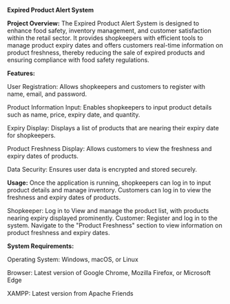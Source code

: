 **Expired Product Alert System**

**Project Overview:**
The Expired Product Alert System is designed to enhance food safety, inventory management, and customer satisfaction within the retail sector. It provides shopkeepers with efficient tools to manage product expiry dates and offers customers real-time information on product freshness, thereby reducing the sale of expired products and ensuring compliance with food safety regulations.

**Features:**

User Registration: Allows shopkeepers and customers to register with name, email, and password.

Product Information Input: Enables shopkeepers to input product details such as name, price, expiry date, and quantity.

Expiry Display: Displays a list of products that are nearing their expiry date for shopkeepers.

Product Freshness Display: Allows customers to view the freshness and expiry dates of products.

Data Security: Ensures user data is encrypted and stored securely.

**Usage:**
Once the application is running, shopkeepers can log in to input product details and manage inventory. Customers can log in to view the freshness and expiry dates of products.

Shopkeeper:
Log in to View and manage the product list, with products nearing expiry displayed prominently.
Customer:
Register and log in to the system.
Navigate to the "Product Freshness" section to view information on product freshness and expiry dates.

**System Requirements:**

Operating System: Windows, macOS, or Linux

Browser: Latest version of Google Chrome, Mozilla Firefox, or Microsoft Edge

XAMPP: Latest version from Apache Friends
